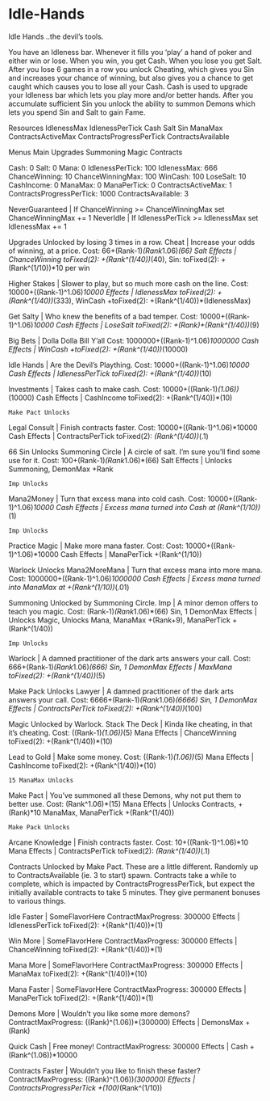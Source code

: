 # Idle-Hands

Idle Hands
..the devil’s tools.

You have an Idleness bar. Whenever it fills you ‘play’ a hand of poker and either win or lose. When you win, you get Cash. When you lose you get Salt. After you lose 6 games in a row you unlock Cheating, which gives you Sin and increases your chance of winning, but also gives you a chance to get caught which causes you to lose all your Cash. Cash is used to upgrade your Idleness bar which lets you play more and/or better hands. After you accumulate sufficient Sin you unlock the ability to summon Demons which lets you spend Sin and Salt to gain Fame.

Resources
IdlenessMax
IdlenessPerTick
Cash
Salt
Sin
ManaMax
ContractsActiveMax
ContractsProgressPerTick
ContractsAvailable

Menus
Main
Upgrades
Summoning
Magic
Contracts

Cash: 0
Salt: 0
Mana: 0
IdlenessPerTick: 100
IdlenessMax: 666
ChanceWinning: 10
ChanceWinningMax: 100
WinCash: 100
LoseSalt: 10
CashIncome: 0
ManaMax: 0
ManaPerTick: 0
ContractsActiveMax: 1
ContractsProgressPerTick: 1000
ContractsAvailable: 3

NeverGuaranteed 	| If ChanceWinning >= ChanceWinningMax set ChanceWinningMax += 1
NeverIdle 		| If IdlenessPerTick >= IdlenessMax set IdlenessMax += 1

Upgrades	Unlocked by losing 3 times in a row.
Cheat | Increase your odds of winning, at a price.
Cost: 66+(Rank-1)*(Rank*1.06)*(66) Salt
Effects | ChanceWinning toFixed(2): +(Rank^(1/40))*(40), Sin: toFixed(2): +(Rank^(1/10))*10 per win

Higher Stakes | Slower to play, but so much more cash on the line.
Cost: 10000+((Rank-1)^1.06)*10000
Effects | IdlenessMax toFixed(2): +(Rank^(1/40))*(333), WinCash +toFixed(2): +(Rank^(1/40))*(IdlenessMax)

Get Salty | Who knew the benefits of a bad temper.
Cost: 10000+((Rank-1)^1.06)*10000 Cash
Effects | LoseSalt toFixed(2): +(Rank)+(Rank^(1/40))*(9)

Big Bets | Dolla Dolla Bill Y’all
Cost: 1000000+((Rank-1)^1.06)*1000000 Cash
Effects | WinCash +toFixed(2): +(Rank^(1/40))*(10000)

Idle Hands | Are the Devil’s Plaything.
Cost: 10000+((Rank-1)^1.06)*10000 Cash
Effects | IdlenessPerTick toFixed(2): +(Rank^(1/40))*(10)
	
Investments | Takes cash to make cash.
Cost: 10000+((Rank-1)*(1.06))*(10000) Cash
Effects | CashIncome toFixed(2): +(Rank^(1/40))*(10)

	Make Pact Unlocks
Legal Consult | Finish contracts faster.
Cost: 10000+((Rank-1)^1.06)*10000 Cash
Effects | ContractsPerTick toFixed(2): *(Rank^(1/40))*(.1)

66 Sin Unlocks
Summoning Circle | A circle of salt. I’m sure you’ll find some use for it.
Cost: 100+(Rank-1)*(Rank*1.06)*(66) Salt
Effects | Unlocks Summoning, DemonMax +Rank

	Imp Unlocks
Mana2Money | Turn that excess mana into cold cash.
Cost: 10000+((Rank-1)^1.06)*10000 Cash
Effects | Excess mana turned into Cash at (Rank^(1/10))*(1)

	Imp Unlocks
Practice Magic | Make more mana faster.
Cost: Cost: 10000+((Rank-1)^1.06)*10000 Cash
Effects | ManaPerTick +(Rank^(1/10))

Warlock Unlocks
Mana2MoreMana | Turn that excess mana into more mana.
Cost: 1000000+((Rank-1)^1.06)*1000000 Cash
Effects | Excess mana turned into ManaMax at +(Rank^(1/10))*(.01)

Summoning	Unlocked by Summoning Circle.
Imp | A minor demon offers to teach you magic.
Cost: (Rank-1)*(Rank*1.06)*(66) Sin, 1 DemonMax
Effects | Unlocks Magic, Unlocks Mana, ManaMax +(Rank+9), ManaPerTick +(Rank^(1/40))

	Imp Unlocks
Warlock | A damned practitioner of the dark arts answers your call.
Cost: 666+(Rank-1)*(Rank*1.06)*(666) Sin, 1 DemonMax
Effects | MaxMana toFixed(2): +(Rank^(1/40))*(5)

Make Pack Unlocks
Lawyer | A damned practitioner of the dark arts answers your call.
Cost: 6666+(Rank-1)*(Rank*1.06)*(6666) Sin, 1 DemonMax
Effects | ContractsPerTick toFixed(2): +(Rank^(1/40))*(100)

Magic		Unlocked by Warlock.
Stack The Deck | Kinda like cheating, in that it’s cheating.
Cost: ((Rank-1)*(1.06))*(5) Mana
Effects | ChanceWinning toFixed(2): +(Rank^(1/40))*(10)

Lead to Gold | Make some money.
Cost:  ((Rank-1)*(1.06))*(5) Mana
Effects | CashIncome toFixed(2): +(Rank^(1/40))*(10)

	15 ManaMax Unlocks
Make Pact | You’ve summoned all these Demons, why not put them to better use.
Cost: (Rank^1.06)*(15) Mana
Effects | Unlocks Contracts, +(Rank)*10 ManaMax, ManaPerTick +(Rank^(1/40))

	Make Pack Unlocks
Arcane Knowledge | Finish contracts faster.
Cost: 10+((Rank-1)^1.06)*10 Mana
Effects | ContractsPerTick toFixed(2): *(Rank^(1/40))*(.1)

Contracts	Unlocked by Make Pact.
These are a little different. Randomly up to ContractsAvailable (ie. 3 to start) spawn. Contracts take a while to complete, which is impacted by ContractsProgressPerTick, but expect the initially available contracts to take 5 minutes. They give permanent bonuses to various things.

Idle Faster | SomeFlavorHere
ContractMaxProgress: 300000
Effects | IdlenessPerTick toFixed(2): +(Rank^(1/40))*(1)

Win More | SomeFlavorHere
ContractMaxProgress: 300000
Effects | ChanceWinning toFixed(2): +(Rank^(1/40))*(1)

Mana More | SomeFlavorHere
ContractMaxProgress: 300000
Effects | ManaMax toFixed(2): +(Rank^(1/40))*(10)

Mana Faster | SomeFlavorHere
ContractMaxProgress: 300000
Effects | ManaPerTick toFixed(2): +(Rank^(1/40))*(1)

Demons More | Wouldn’t you like some more demons?
ContractMaxProgress: ((Rank)^(1.06))*(300000)
Effects | DemonsMax +(Rank)

Quick Cash | Free money!
ContractMaxProgress: 300000
Effects | Cash +(Rank^(1.06))*10000

Contracts Faster | Wouldn’t you like to finish these faster?
ContractMaxProgress: ((Rank)^(1.06))*(300000)
Effects | ContractsProgressPerTick +(100)*(Rank^(1/10))
